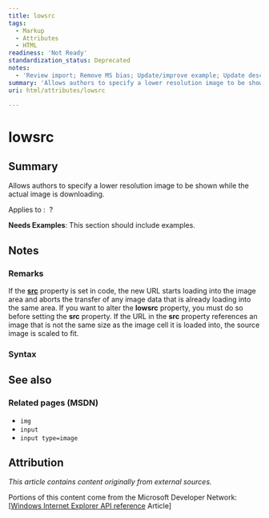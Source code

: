 ```yaml
---
title: lowsrc
tags:
  - Markup
  - Attributes
  - HTML
readiness: 'Not Ready'
standardization_status: Deprecated
notes:
  - 'Review import; Remove MS bias; Update/improve example; Update descriptions; Fix lists & compatibility info'
summary: 'Allows authors to specify a lower resolution image to be shown while the actual image is downloading.'
uri: html/attributes/lowsrc

---
```

# lowsrc

## Summary

Allows authors to specify a lower resolution image to be shown while the actual image is downloading.

Applies to
:    ?

**Needs Examples**: This section should include examples.

## Notes

### Remarks

If the [**src**](/html/attributes/src) property is set in code, the new URL starts loading into the image area and aborts the transfer of any image data that is already loading into the same area. If you want to alter the **lowsrc** property, you must do so before setting the **src** property. If the URL in the **src** property references an image that is not the same size as the image cell it is loaded into, the source image is scaled to fit.

### Syntax

## See also

### Related pages (MSDN)

-   `img`
-   `input`
-   `input type=image`

## Attribution

*This article contains content originally from external sources.*

Portions of this content come from the Microsoft Developer Network: [[Windows Internet Explorer API reference](http://msdn.microsoft.com/en-us/library/ie/hh828809%28v=vs.85%29.aspx) Article]

